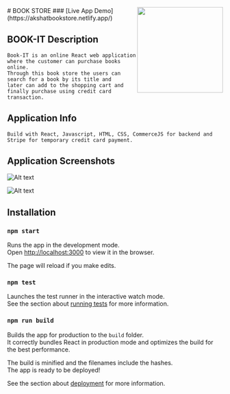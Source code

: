 <img src="./src/assets/circles.png" height="200px" align="right"/>
# BOOK STORE
### [Live App Demo](https://akshatbookstore.netlify.app/)

## BOOK-IT Description
    Book-IT is an online React web application where the customer can purchase books online.
    Through this book store the users can search for a book by its title and
    later can add to the shopping cart and finally purchase using credit card transaction.

## Application Info
    Build with React, Javascript, HTML, CSS, CommerceJS for backend and Stripe for temporary credit card payment.

## Application Screenshots
![Alt text](./src/assets/Screenshot1.png?raw=true "Main Page")

![Alt text](./src/assets/Screenshot2.png?raw=true "Shopping Cart")


## Installation 

### `npm start`

Runs the app in the development mode.<br>
Open [http://localhost:3000](http://localhost:3000) to view it in the browser.

The page will reload if you make edits.<br>

### `npm test`

Launches the test runner in the interactive watch mode.<br>
See the section about [running tests](#running-tests) for more information.

### `npm run build`

Builds the app for production to the `build` folder.<br>
It correctly bundles React in production mode and optimizes the build for the best performance.

The build is minified and the filenames include the hashes.<br>
The app is ready to be deployed!

See the section about [deployment](#deployment) for more information.
